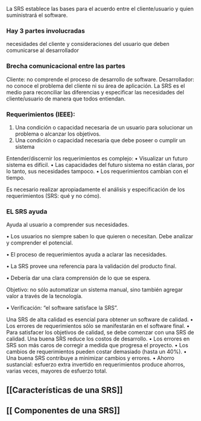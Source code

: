 La SRS establece las bases para el acuerdo entre el cliente/usuario y quien
suministrará el software.
### Hay 3 partes involucradas
necesidades del cliente y consideraciones del usuario que deben comunicarse al desarrollador

### Brecha comunicacional entre las partes
Cliente: no comprende el proceso de desarrollo de software.
Desarrollador: no conoce el problema del cliente ni su área de aplicación.
La SRS es el medio para reconciliar las diferencias y especificar las necesidades del
cliente/usuario de manera que todos entiendan.

### Requerimientos (IEEE):
1. Una condición o capacidad necesaria de un usuario para solucionar un
problema o alcanzar los objetivos.
2. Una condición o capacidad necesaria que debe poseer o cumplir un sistema

Entender/discernir los requerimientos es complejo:
• Visualizar un futuro sistema es difícil.
• Las capacidades del futuro sistema no están claras, por lo tanto, sus
necesidades tampoco.
• Los requerimientos cambian con el tiempo.

Es necesario realizar apropiadamente el análisis y especificación de los
requerimientos (SRS: qué y no cómo).

### EL SRS ayuda
Ayuda al usuario a comprender sus necesidades.

• Los usuarios no siempre saben lo que quieren o necesitan. Debe analizar y comprender el potencial.

• El proceso de requerimientos ayuda a aclarar las necesidades.

• La SRS provee una referencia para la validación del producto final.

• Debería dar una clara comprensión de lo que se espera.

Objetivo: no sólo automatizar un sistema manual, sino también agregar valor a través de la tecnología.

• Verificación: “el software satisface la SRS”.

Una SRS de alta calidad es esencial para obtener un software de calidad.
• Los errores de requerimientos sólo se manifestarán en el software final.
• Para satisfacer los objetivos de calidad, se debe comenzar con una SRS de
calidad.
Una buena SRS reduce los costos de desarrollo.
• Los errores en SRS son más caros de corregir a medida que progresa el
proyecto.
• Los cambios de requerimientos pueden costar demasiado (hasta un 40%).
• Una buena SRS contribuye a minimizar cambios y errores.
• Ahorro sustancial: esfuerzo extra invertido en requerimientos produce ahorros,
varias veces, mayores de esfuerzo total.

## [[Características de una SRS]]
## [[ Componentes de una SRS]]